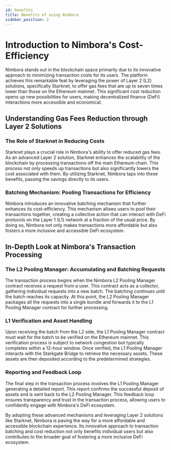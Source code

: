 ```yaml
---
id: benefits
title: Benefits of using Nimbora
sidebar_position: 2
---
```


# Introduction to Nimbora's Cost-Efficiency

Nimbora stands out in the blockchain space primarily due to its innovative approach to minimizing transaction costs for its users. The platform achieves this remarkable feat by leveraging the power of Layer 2 (L2) solutions, specifically Starknet, to offer gas fees that are up to seven times lower than those on the Ethereum mainnet. This significant cost reduction opens up new possibilities for users, making decentralized finance (DeFi) interactions more accessible and economical.

## Understanding Gas Fees Reduction through Layer 2 Solutions

### The Role of Starknet in Reducing Costs

Starknet plays a crucial role in Nimbora's ability to offer reduced gas fees. As an advanced Layer 2 solution, Starknet enhances the scalability of the blockchain by processing transactions off the main Ethereum chain. This process not only speeds up transactions but also significantly lowers the cost associated with them. By utilizing Starknet, Nimbora taps into these benefits, passing the savings directly to its users.

### Batching Mechanism: Pooling Transactions for Efficiency

Nimbora introduces an innovative batching mechanism that further enhances its cost-efficiency. This mechanism allows users to pool their transactions together, creating a collective action that can interact with DeFi protocols on the Layer 1 (L1) network at a fraction of the usual price. By doing so, Nimbora not only makes transactions more affordable but also fosters a more inclusive and accessible DeFi ecosystem.

## In-Depth Look at Nimbora's Transaction Processing

### The L2 Pooling Manager: Accumulating and Batching Requests

The transaction process begins when the Nimbora L2 Pooling Manager contract receives a request from a user. This contract acts as a collector, gathering individual requests into a new batch. The batching continues until the batch reaches its capacity. At this point, the L2 Pooling Manager packages all the requests into a single bundle and forwards it to the L1 Pooling Manager contract for further processing.

### L1 Verification and Asset Handling

Upon receiving the batch from the L2 side, the L1 Pooling Manager contract must wait for the batch to be verified on the Ethereum mainnet. This verification process is subject to network congestion but typically completes within a 12-hour window. Once verified, the L1 Pooling Manager interacts with the Starkgate Bridge to retrieve the necessary assets. These assets are then deposited according to the predetermined strategies.

### Reporting and Feedback Loop

The final step in the transaction process involves the L1 Pooling Manager generating a detailed report. This report confirms the successful deposit of assets and is sent back to the L2 Pooling Manager. This feedback loop ensures transparency and trust in the transaction process, allowing users to confidently engage with Nimbora's DeFi ecosystem.

By adopting these advanced mechanisms and leveraging Layer 2 solutions like Starknet, Nimbora is paving the way for a more affordable and accessible blockchain experience. Its innovative approach to transaction batching and cost reduction not only benefits individual users but also contributes to the broader goal of fostering a more inclusive DeFi ecosystem.